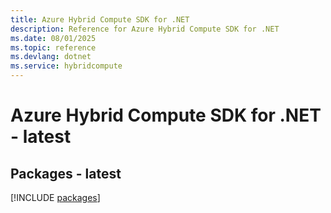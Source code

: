 ```yaml
---
title: Azure Hybrid Compute SDK for .NET
description: Reference for Azure Hybrid Compute SDK for .NET
ms.date: 08/01/2025
ms.topic: reference
ms.devlang: dotnet
ms.service: hybridcompute
---
```

# Azure Hybrid Compute SDK for .NET - latest
## Packages - latest
[!INCLUDE [packages](hybrid-compute-index.md)]
